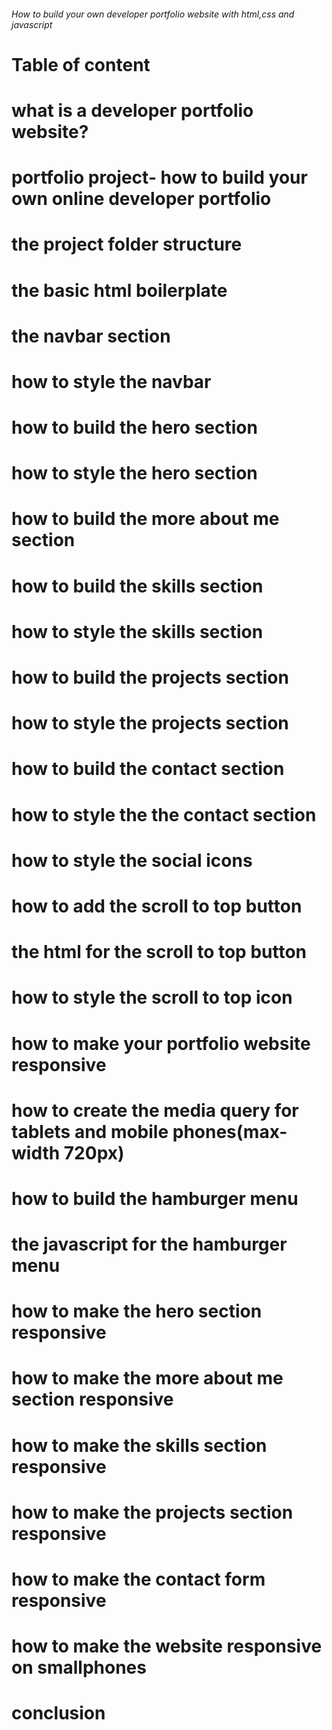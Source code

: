 ###### How to build your own developer portfolio website with html,css and javascript

# Table of content

# what is a developer portfolio website?

# portfolio project- how to build your own online developer portfolio

# the project folder structure

# the basic html boilerplate

# the navbar section

# how to style the navbar

# how to build the hero section

# how to style the hero section

# how to build the more about me section

# how to build the skills section

# how to style the skills section

# how to build the projects section

# how to style the projects section

# how to build the contact section

# how to style the the contact section

# how to style the social icons 

# how to add the scroll to top button

# the html for the scroll to top button

# how to style the scroll to top icon

# how to make your portfolio website responsive

# how to create the media query for tablets and mobile phones(max-width 720px)

# how to build the hamburger menu

# the javascript for the hamburger menu

# how to make the hero section responsive

# how to make the more about me section responsive

# how to make the skills section responsive

# how to make the projects section responsive

# how to make the contact form responsive

# how to make the website responsive on smallphones

# conclusion


